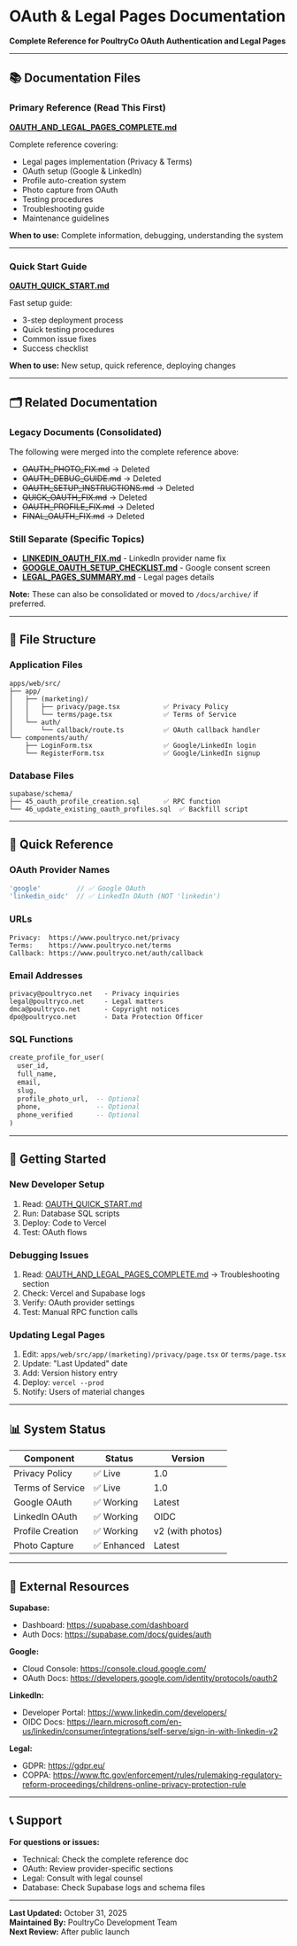 # OAuth & Legal Pages Documentation

**Complete Reference for PoultryCo OAuth Authentication and Legal Pages**

---

## 📚 Documentation Files

### Primary Reference (Read This First)
**[OAUTH_AND_LEGAL_PAGES_COMPLETE.md](OAUTH_AND_LEGAL_PAGES_COMPLETE.md)**

Complete reference covering:
- Legal pages implementation (Privacy & Terms)
- OAuth setup (Google & LinkedIn)
- Profile auto-creation system
- Photo capture from OAuth
- Testing procedures
- Troubleshooting guide
- Maintenance guidelines

**When to use:** Complete information, debugging, understanding the system

---

### Quick Start Guide
**[OAUTH_QUICK_START.md](OAUTH_QUICK_START.md)**

Fast setup guide:
- 3-step deployment process
- Quick testing procedures
- Common issue fixes
- Success checklist

**When to use:** New setup, quick reference, deploying changes

---

## 🗂️ Related Documentation

### Legacy Documents (Consolidated)
The following were merged into the complete reference above:
- ~~OAUTH_PHOTO_FIX.md~~ → Deleted
- ~~OAUTH_DEBUG_GUIDE.md~~ → Deleted
- ~~OAUTH_SETUP_INSTRUCTIONS.md~~ → Deleted
- ~~QUICK_OAUTH_FIX.md~~ → Deleted
- ~~OAUTH_PROFILE_FIX.md~~ → Deleted
- ~~FINAL_OAUTH_FIX.md~~ → Deleted

### Still Separate (Specific Topics)
- **[LINKEDIN_OAUTH_FIX.md](../../LINKEDIN_OAUTH_FIX.md)** - LinkedIn provider name fix
- **[GOOGLE_OAUTH_SETUP_CHECKLIST.md](../../GOOGLE_OAUTH_SETUP_CHECKLIST.md)** - Google consent screen
- **[LEGAL_PAGES_SUMMARY.md](../../LEGAL_PAGES_SUMMARY.md)** - Legal pages details

**Note:** These can also be consolidated or moved to `/docs/archive/` if preferred.

---

## 📂 File Structure

### Application Files
```
apps/web/src/
├── app/
│   ├── (marketing)/
│   │   ├── privacy/page.tsx           ✅ Privacy Policy
│   │   └── terms/page.tsx             ✅ Terms of Service
│   └── auth/
│       └── callback/route.ts          ✅ OAuth callback handler
└── components/auth/
    ├── LoginForm.tsx                  ✅ Google/LinkedIn login
    └── RegisterForm.tsx               ✅ Google/LinkedIn signup
```

### Database Files
```
supabase/schema/
├── 45_oauth_profile_creation.sql      ✅ RPC function
└── 46_update_existing_oauth_profiles.sql  ✅ Backfill script
```

---

## 🎯 Quick Reference

### OAuth Provider Names
```typescript
'google'         // ✅ Google OAuth
'linkedin_oidc'  // ✅ LinkedIn OAuth (NOT 'linkedin')
```

### URLs
```
Privacy:  https://www.poultryco.net/privacy
Terms:    https://www.poultryco.net/terms
Callback: https://www.poultryco.net/auth/callback
```

### Email Addresses
```
privacy@poultryco.net   - Privacy inquiries
legal@poultryco.net     - Legal matters
dmca@poultryco.net      - Copyright notices
dpo@poultryco.net       - Data Protection Officer
```

### SQL Functions
```sql
create_profile_for_user(
  user_id,
  full_name,
  email,
  slug,
  profile_photo_url,  -- Optional
  phone,              -- Optional
  phone_verified      -- Optional
)
```

---

## 🚀 Getting Started

### New Developer Setup
1. Read: [OAUTH_QUICK_START.md](OAUTH_QUICK_START.md)
2. Run: Database SQL scripts
3. Deploy: Code to Vercel
4. Test: OAuth flows

### Debugging Issues
1. Read: [OAUTH_AND_LEGAL_PAGES_COMPLETE.md](OAUTH_AND_LEGAL_PAGES_COMPLETE.md) → Troubleshooting section
2. Check: Vercel and Supabase logs
3. Verify: OAuth provider settings
4. Test: Manual RPC function calls

### Updating Legal Pages
1. Edit: `apps/web/src/app/(marketing)/privacy/page.tsx` or `terms/page.tsx`
2. Update: "Last Updated" date
3. Add: Version history entry
4. Deploy: `vercel --prod`
5. Notify: Users of material changes

---

## 📊 System Status

| Component | Status | Version |
|-----------|--------|---------|
| Privacy Policy | ✅ Live | 1.0 |
| Terms of Service | ✅ Live | 1.0 |
| Google OAuth | ✅ Working | Latest |
| LinkedIn OAuth | ✅ Working | OIDC |
| Profile Creation | ✅ Working | v2 (with photos) |
| Photo Capture | ✅ Enhanced | Latest |

---

## 🔗 External Resources

**Supabase:**
- Dashboard: https://supabase.com/dashboard
- Auth Docs: https://supabase.com/docs/guides/auth

**Google:**
- Cloud Console: https://console.cloud.google.com/
- OAuth Docs: https://developers.google.com/identity/protocols/oauth2

**LinkedIn:**
- Developer Portal: https://www.linkedin.com/developers/
- OIDC Docs: https://learn.microsoft.com/en-us/linkedin/consumer/integrations/self-serve/sign-in-with-linkedin-v2

**Legal:**
- GDPR: https://gdpr.eu/
- COPPA: https://www.ftc.gov/enforcement/rules/rulemaking-regulatory-reform-proceedings/childrens-online-privacy-protection-rule

---

## 📞 Support

**For questions or issues:**
- Technical: Check the complete reference doc
- OAuth: Review provider-specific sections
- Legal: Consult with legal counsel
- Database: Check Supabase logs and schema files

---

**Last Updated:** October 31, 2025  
**Maintained By:** PoultryCo Development Team  
**Next Review:** After public launch


